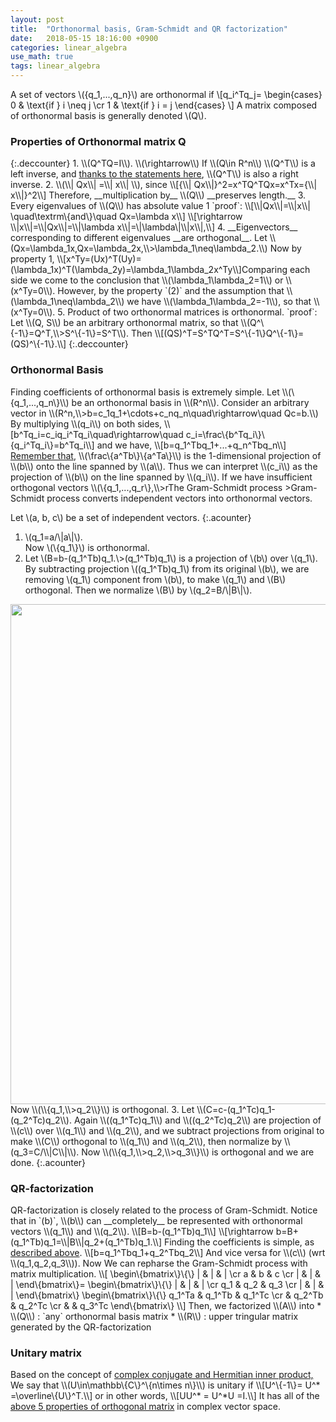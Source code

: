 ```yaml
---
layout: post
title:  "Orthonormal basis, Gram-Schmidt and QR factorization"
date:   2018-05-15 18:16:00 +0900
categories: linear_algebra
use_math: true
tags: linear_algebra
---
```

A set of vectors \\(\{q_1,...,q_n\}\\) are orthonormal if
\\[q_i^Tq_j=
\begin{cases}
    0 & \text\{if \} i \neq j \cr
    1 & \text\{if \} i = j
\end{cases}
\\]
A matrix composed of orthonormal basis is generally denoted \\(Q\\).  
<h3 id="properties_of_orthonormal">Properties of Orthonormal matrix Q</h3>
{:.deccounter}
1. \\(Q^TQ=I\\).  
\\(\rightarrow\\) If \\(Q\in R^n\\) \\(Q^T\\) is a left inverse, and <a href = "{{site.url}}/linear_algebra/2018/05/10/left-inverse-is-the-right-inverse.html" target="_blank">thanks to the statements here</a>, \\(Q^T\\) is also a right inverse.
2. \\(\\| Qx\\| =\\| x\\| \\), since \\[{\\| Qx\\|}^2=x^TQ^TQx=x^Tx={\\| x\\|}^2\\]
Therefore, __multiplication by__ \\(Q\\) __preserves length.__
3. Every eigenvalues of \\(Q\\) has absolute value 1  
`proof`:
\\[\\|Qx\\|=\\|x\\| \quad\textrm\{and\}\quad Qx=\lambda x\\]
\\[\rightarrow \\|x\\|=\\|Qx\\|=\\|\lambda x\\|=\|\lambda\|\\|x\\|,\\]
4. __Eigenvectors__ corresponding to different eigenvalues __are orthogonal__.  
Let \\(Qx=\lambda_1x,Qx=\lambda_2x,\\>\lambda_1\neq\lambda_2.\\) Now by property 1, \\[x^Ty=(Ux)^T(Uy)=(\lambda_1x)^T(\lambda_2y)=\lambda_1\lambda_2x^Ty\\]Comparing each side we come to the conclusion that \\(\lambda_1\lambda_2=1\\) or \\(x^Ty=0\\).  
However, by the property `(2)` and the assumption that \\(\lambda_1\neq\lambda_2\\) we have \\(\lambda_1\lambda_2=-1\\), so that \\(x^Ty=0\\).
5. Product of two orthonormal matrices is orthonormal.
`proof`:  
Let \\(Q, S\\) be an arbitrary orthonormal matrix, so that \\(Q^\{-1\}=Q^T,\\>S^\{-1\}=S^T\\). Then
\\[(QS)^T=S^TQ^T=S^\{-1\}Q^\{-1\}=(QS)^\{-1\}.\\]
{:.deccounter}

<h3 id="ortho_basis">Orthonormal Basis</h3>
Finding coefficients of orthonormal basis is extremely simple.  
Let  \\(\{q_1,...,q_n\}\\) be an orthonormal basis in \\(R^n\\).  
Consider an arbitrary vector in \\(R^n,\\>b=c_1q_1+\cdots+c_nq_n\quad\rightarrow\quad Qc=b.\\)  
By multiplying \\(q_i\\) on both sides, \\[b^Tq_i=c_iq_i^Tq_i\quad\rightarrow\quad c_i=\frac\{b^Tq_i\}\{q_i^Tq_i\}=b^Tq_i\\]
and we have,
\\[b=q_1^Tbq_1+...+q_n^Tbq_n\\]
<a href="{{site.url}}/linear_algebra/2018/05/16/projection.html#one-dim-proj" target="_blank">Remember that</a>, \\(\frac\{a^Tb\}\{a^Ta\}\\) is the 1-dimensional projection of \\(b\\) onto the line spanned by \\(a\\). Thus we can interpret \\(c_i\\) as the projection of \\(b\\) on the line spanned by \\(q_i\\).  
If we have insufficient orthogonal vectors \\(\{q_1,...,q_r\},\\>r<n\\) then \\[Qx=b\\] mignt nit have an answer, and the problem indeed becomes projection.
\\[Q^TQ\hat\{x\}=Q^Tb\quad\rightarrow\quad \hat\{x\}=Q^Tb=
\begin\{bmatrix\}\{\}
q_1^Tb \cr \vdots \cr q_r^Tb
\end\{bmatrix\}
\\]
(Columns are independent, since they are orthonormal)  
so that, the projection \\(p=Q\hat\{x\}=QQ^Tb\\)  


<h3 id="gram_schmidt">The Gram-Schmidt process</h3>
>Gram-Schmidt process converts independent vectors into orthonormal vectors.

Let \\(a, b, c\\) be a set of independent vectors.
{:.acounter}
1. \\(q_1=a/\\|a\\|\\).  
Now \\(\\{q_1\\}\\) is orthonormal.
2. Let \\(B=b-(q_1^Tb)q_1.\\>(q_1^Tb)q_1\\) is a projection of \\(b\\) over \\(q_1\\).  
By subtracting projection \\((q_1^Tb)q_1\\) from its original \\(b\\), we are removing \\(q_1\\) component from \\(b\\), to make \\(q_1\\) and \\(B\\) orthogonal. Then we normalize \\(B\\) by \\(q_2=B/\\|B\\|\\).
<img src="{{site.url}}/images/math/linear_alg/gram_schmidt.png" width="800" class="center"/>  
Now \\(\\{q_1,\\>q_2\\}\\) is orthogonal.
3. Let \\(C=c-(q_1^Tc)q_1-(q_2^Tc)q_2\\). Again \\((q_1^Tc)q_1\\) and \\((q_2^Tc)q_2\\) are projection of \\(c\\) over \\(q_1\\) and \\(q_2\\), and we subtract projections from original to make \\(C\\) orthogonal to \\(q_1\\) and \\(q_2\\), then normalize by \\(q_3=C/\\|C\\|\\).  
Now \\(\\{q_1,\\>q_2,\\>q_3\\}\\) is orthogonal and we are done.
{:.acounter}
<h3 id="qr_fact">QR-factorization</h3>
QR-factorization is closely related to the process of Gram-Schmidt.  
Notice that in `(b)`, \\(b\\) can __completely__ be represented with orthonormal vectors \\(q_1\\) and \\(q_2\\).
\\[B=b-(q_1^Tb)q_1\\]
\\[\rightarrow b=B+(q_1^Tb)q_1=\\|B\\|q_2+(q_1^Tb)q_1.\\]
Finding the coefficients is simple, as <a href="#ortho_basis">described above</a>.
\\[b=q_1^Tbq_1+q_2^Tbq_2\\]
And vice versa for \\(c\\) (wrt \\(q_1,q_2,q_3\\)). Now We can repharse the Gram-Schmidt process with matrix multiplication.
\\[
\begin\{bmatrix\}\{\}
| & | & | \cr
a & b & c \cr
| & | & |
\end\{bmatrix\}=
\begin\{bmatrix\}\{\}
| & | & | \cr
q_1 & q_2 & q_3 \cr
| & | & |
\end\{bmatrix\}
\begin\{bmatrix\}\{\}
q_1^Ta & q_1^Tb & q_1^Tc \cr
 & q_2^Tb & q_2^Tc \cr
 &  & q_3^Tc
\end\{bmatrix\}
\\]
Then, we factorized \\(A\\) into 
* \\(Q\\) : `any` orthonormal basis matrix
* \\(R\\) : upper tringular matrix generated by the QR-factorization

<h3 id="unitray_mat">Unitary matrix</h3>
Based on the concept of <a href="{{site.url}}/linear_algebra/2018/05/18/complex-inner-prod.html#hermit_inner_prod" target="_blank">complex conjugate and Hermitian inner product,</a>  
We say that \\(U\in\mathbb\{C\}^\{n\times n\}\\) is unitary if \\[U^\{-1\}= U^* =\overline\{U\}^T.\\]
or in other words, \\[UU^* = U^*U =I.\\]
It has all of the <a href="#properties_of_orthonormal">above 5 properties of orthogonal matrix</a> in complex vector space.
